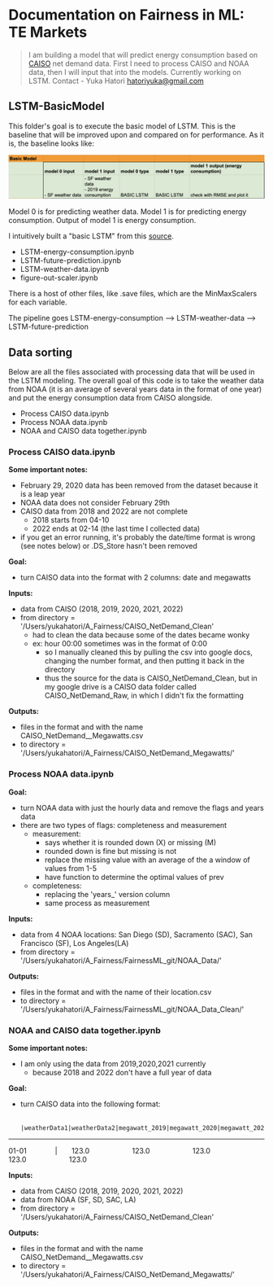 # Documentation on Fairness in ML: TE Markets
> I am building a model that will predict energy consumption based on [CAISO][CAISO_Page] net demand data.
> First I need to process CAISO and NOAA data, then I will input that into the models. 
> Currently working on LSTM. 
> Contact - Yuka Hatori hatoriyuka@gmail.com

## LSTM-BasicModel
This folder's goal is to execute the basic model of LSTM. This is the baseline that will be improved upon and compared on for performance. As it is, the baseline looks like:

![basicModel](https://github.com/yHator/FairnessML_git/blob/main/README_files/basicModel.png)

Model 0 is for predicting weather data. Model 1 is for predicting energy consumption. Output of model 1 is energy consumption. 

I intuitively built a "basic LSTM" from this [source][BasicLSTM].

- LSTM-energy-consumption.ipynb
- LSTM-future-prediction.ipynb
- LSTM-weather-data.ipynb
- figure-out-scaler.ipynb

There is a host of other files, like .save files, which are the MinMaxScalers for each variable. 

The pipeline goes LSTM-energy-consumption --> LSTM-weather-data --> LSTM-future-prediction

## Data sorting
Below are all the files associated with processing data that will be used in the LSTM modeling.
The overall goal of this code is to take the weather data from NOAA (it is an average of several years data in the format of one year) and put the energy consumption data from CAISO alongside. 
- Process CAISO data.ipynb
- Process NOAA data.ipynb
- NOAA and CAISO data together.ipynb

### Process CAISO data.ipynb ###
**Some important notes:**
- February 29, 2020 data has been removed from the dataset because it is a leap year
- NOAA data does not consider February 29th
- CAISO data from 2018 and 2022 are not complete
  - 2018 starts from 04-10
  - 2022 ends at 02-14 (the last time I collected data)
- if you get an error running, it's probably the date/time format is wrong (see notes below) or .DS_Store hasn't been removed

**Goal:**
- turn CAISO data into the format with 2 columns: date and megawatts

**Inputs:**
- data from CAISO (2018, 2019, 2020, 2021, 2022)
- from directory = '/Users/yukahatori/A_Fairness/CAISO_NetDemand_Clean'
  - had to clean the data because some of the dates became wonky
  - ex: hour 00:00 sometimes was in the format of 0:00
    - so I manually cleaned this by pulling the csv into google docs, changing the number format, and then putting it back in the directory
    - thus the source for the data is CAISO_NetDemand_Clean, but in my google drive is a CAISO data folder called CAISO_NetDemand_Raw, in which I didn't fix the formatting

**Outputs:**
- files in the format and with the name CAISO_NetDemand_<date>_Megawatts.csv
- to directory = '/Users/yukahatori/A_Fairness/CAISO_NetDemand_Megawatts/'

### Process NOAA data.ipynb ###
**Goal:**
- turn NOAA data with just the hourly data and remove the flags and years data
- there are two types of flags: completeness and measurement
  - measurement:
    - says whether it is rounded down (X) or missing (M)
    - rounded down is fine but missing is not
    - replace the missing value with an average of the a window of values from 1-5
    - have function to determine the optimal values of prev 
  - completeness:
    - replacing the 'years_' version column
    - same process as measurement

**Inputs:**
- data from 4 NOAA locations: San Diego (SD), Sacramento (SAC), San Francisco (SF), Los Angeles(LA)
- from directory = '/Users/yukahatori/A_Fairness/FairnessML_git/NOAA_Data/'

**Outputs:**
- files in the format and with the name of their location.csv
- to directory = '/Users/yukahatori/A_Fairness/FairnessML_git/NOAA_Data_Clean/'

### NOAA and CAISO data together.ipynb ###
**Some important notes:**
- I am only using the data from 2019,2020,2021 currently
  - because 2018 and 2022 don't have a full year of data

**Goal:**
- turn CAISO data into the following format:
    
        |weatherData1|weatherData2|megawatt_2019|megawatt_2020|megawatt_2021|
---------------------------------------------------------------------------------
01-01&emsp;&emsp;&emsp;&emsp;|&emsp;&emsp;123.0&emsp;&emsp;&emsp;&emsp;&emsp;&emsp;123.0&emsp;&emsp;&emsp;&emsp;&emsp;&emsp;123.0&emsp;&emsp;&emsp;&emsp;&emsp;&emsp;123.0&emsp;&emsp;&emsp;&emsp;&emsp;&emsp;123.0

**Inputs:**
- data from CAISO (2018, 2019, 2020, 2021, 2022)
- data from NOAA (SF, SD, SAC, LA)
- from directory = '/Users/yukahatori/A_Fairness/CAISO_NetDemand_Clean'

**Outputs:**
- files in the format and with the name CAISO_NetDemand_<date>_Megawatts.csv
- to directory = '/Users/yukahatori/A_Fairness/CAISO_NetDemand_Megawatts/'


[//]: # (These are reference links used in the body of this note and get stripped out when the markdown processor does its job. There is no need to format nicely because it shouldn't be seen. Thanks SO - http://stackoverflow.com/questions/4823468/store-comments-in-markdown-syntax)

   [CAISO_Page]: <https://www.caiso.com/TodaysOutlook/Pages/default.aspx>
   [BasicLSTM]: <https://towardsdatascience.com/17-rules-of-thumb-for-building-a-neural-network-93356f9930af>


